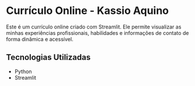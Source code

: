 # Currículo Online - Kassio Aquino
Este é um currículo online criado com Streamlit. Ele permite visualizar as minhas experiências profissionais, habilidades e informações de contato de forma dinâmica e acessível.
## Tecnologias Utilizadas
- Python
- Streamlit
